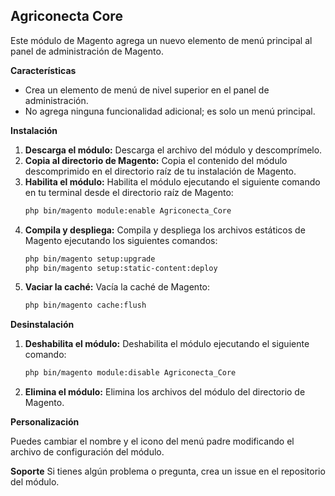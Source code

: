 ## Agriconecta Core

Este módulo de Magento agrega un nuevo elemento de menú principal al panel de administración de Magento. 

**Características**

* Crea un elemento de menú de nivel superior en el panel de administración.
* No agrega ninguna funcionalidad adicional; es solo un menú principal.

**Instalación**

1. **Descarga el módulo:** Descarga el archivo del módulo y descomprímelo. 
2. **Copia al directorio de Magento:** Copia el contenido del módulo descomprimido en el directorio raíz de tu instalación de Magento. 
3. **Habilita el módulo:** Habilita el módulo ejecutando el siguiente comando en tu terminal desde el directorio raíz de Magento:
   ```bash
   php bin/magento module:enable Agriconecta_Core 
   ```
4. **Compila y despliega:** Compila y despliega los archivos estáticos de Magento ejecutando los siguientes comandos:
   ```bash
   php bin/magento setup:upgrade
   php bin/magento setup:static-content:deploy 
   ```
5. **Vaciar la caché:** Vacía la caché de Magento: 
   ```bash
   php bin/magento cache:flush
   ```

**Desinstalación**

1. **Deshabilita el módulo:** Deshabilita el módulo ejecutando el siguiente comando:
   ```bash
   php bin/magento module:disable Agriconecta_Core 
   ```
2. **Elimina el módulo:** Elimina los archivos del módulo del directorio de Magento. 

**Personalización**

Puedes cambiar el nombre y el icono del menú padre modificando el archivo de configuración del módulo. 

**Soporte**
Si tienes algún problema o pregunta, crea un issue en el repositorio del módulo. 
